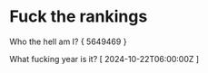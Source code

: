 # Fuck the rankings

Who the hell am I?
{ 5649469 }

What fucking year is it?
[ 2024-10-22T06:00:00Z ]
